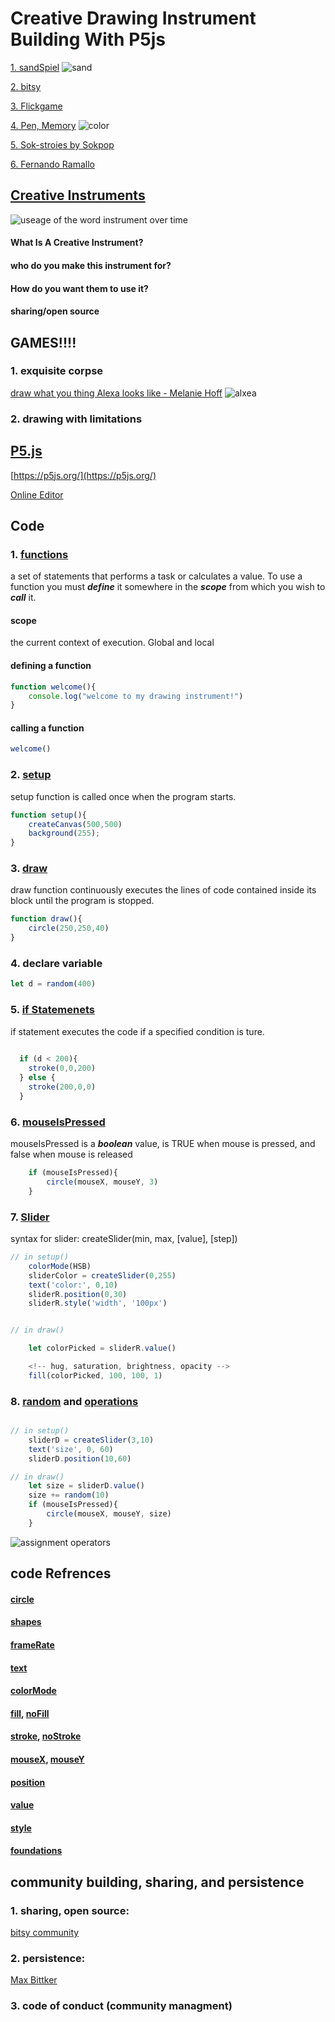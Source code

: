 # Creative Drawing Instrument Building With P5js

<!-- using text instead of dots !!!!! -->

[1. sandSpiel](https://sandspiel.club/)
![sand](src/sand.png)

[2. bitsy](https://ledoux.itch.io/bitsy)

[3. Flickgame](https://www.flickgame.org/)


[4. Pen, Memory](https://pen-memory.herokuapp.com/) 
![color](src/cover.png)

[5. Sok-stroies by Sokpop](https://sok-stories.com/?WUFF)

[6. Fernando Ramallo](https://fernandoramallo.github.io/2019/)


## [Creative Instruments](https://www.merriam-webster.com/dictionary/instrument)
![useage of the word instrument over time](src/instrument.png)

#### What Is A Creative Instrument? 


#### who do you make this instrument for? 


#### How do you want them to use it? 

#### sharing/open source 





## GAMES!!!! 

### 1. exquisite corpse 

[draw what you thing Alexa looks like - Melanie Hoff](https://docs.google.com/document/d/e/2PACX-1vS02YTBRsxnA5bmdtI5HdAwJ5raAzvcEe5cvWjIx_njRx9DvNt9rxJmZZ9BfvNT0eVvIdoguM6eLmxP/pub)
![alxea](src/alexa.png)

### 2. drawing with limitations 
<!-- second accitivity is to ask them to use one pen and one of their belongs to make a drawing(with limitations) -->



## [P5.js](https://p5js.org/download/)

[https://p5js.org/](https://p5js.org/)

[Online Editor](https://editor.p5js.org/)



## Code
<!-- talk about scope?????? -->
### 1. [functions](https://p5js.org/reference/#/p5/function)
a set of statements that performs a task or calculates a value. To use a function you must <i><b>define</b></i> it somewhere in the <i><b>scope</b></i> from which you wish to <i><b>call</b></i> it. 

#### scope
the current context of execution. 
Global and local

#### defining a function 
```javascript 
function welcome(){
	console.log("welcome to my drawing instrument!")
}
```
#### calling a function
```javascript 
welcome()
```

### 2. [setup](https://p5js.org/reference/#/p5/setup)

setup function is called once when the program starts.

```javascript
function setup(){
	createCanvas(500,500)
	background(255);
}
```

### 3. [draw](https://p5js.org/reference/#/p5/draw)
draw function continuously executes the lines of code contained inside its block until the program is stopped. 
```javascript
function draw(){
	circle(250,250,40)
}
```

### 4. declare variable
```javascript 
let d = random(400)
```

### 5. [if Statemenets](https://p5js.org/reference/#/p5/if-else)

if statement executes the code if a specified condition is ture. 
```javascript 
		  
  if (d < 200){
    stroke(0,0,200)
  } else {
    stroke(200,0,0)
  }
```



### 6. [mouseIsPressed](https://p5js.org/reference/#/p5/mouseIsPressed)

mouseIsPressed is a <i><b>boolean</b></i> value, is TRUE when mouse is pressed, and false when mouse is released

```javascript
	if (mouseIsPressed){
		circle(mouseX, mouseY, 3)
	} 
```


### 7. [Slider](https://p5js.org/reference/#/p5/createSlider)
syntax for slider: createSlider(min, max, [value], [step])

```javascript 
// in setup()
	colorMode(HSB)
	sliderColor = createSlider(0,255)
	text('color:', 0,10)
	sliderR.position(0,30)
	sliderR.style('width', '100px')


// in draw()

	let colorPicked = sliderR.value()

	<!-- hug, saturation, brightness, opacity -->
	fill(colorPicked, 100, 100, 1)

```


### 8. [random](https://p5js.org/reference/#/p5/random) and [operations](src/operators.png)
```javascript 

// in setup() 
	sliderD = createSlider(3,10)
  	text('size', 0, 60)
  	sliderD.position(10,60)

// in draw()
	let size = sliderD.value()
	size += random(10)
	if (mouseIsPressed){
		circle(mouseX, mouseY, size)
	} 
```
![assignment operators](src/operators.png)


## code Refrences

#### [circle](https://p5js.org/reference/#/p5/circle)
#### [shapes](https://p5js.org/reference/#group-Shape)
#### [frameRate](https://p5js.org/reference/#/p5/frameRate)
#### [text](https://p5js.org/reference/#/p5/text)
#### [colorMode](https://p5js.org/reference/#/p5/colorMode)
#### [fill](https://p5js.org/reference/#/p5/fill), [noFill](https://p5js.org/reference/#/p5/noFill)
#### [stroke](https://p5js.org/reference/#/p5/stroke), [noStroke](https://p5js.org/reference/#/p5/noStroke)
#### [mouseX](https://p5js.org/reference/#/p5/mouseX), [mouseY](https://p5js.org/reference/#/p5/mouseY)
#### [position](https://p5js.org/reference/#/p5.Element/position)
#### [value](https://p5js.org/reference/#/p5.Element/value)
#### [style](https://p5js.org/reference/#/p5.Element/styles)
#### [foundations](https://p5js.org/reference/#group-Foundation)






## community building, sharing, and persistence

### 1. sharing, open source:
[bitsy community](https://ledoux.itch.io/bitsy/community)

### 2. persistence: 
[Max Bittker](https://maxbittker.com/making-sandspiel)

### 3. code of conduct (community managment)


<!-- insert fight club rules pictures -->